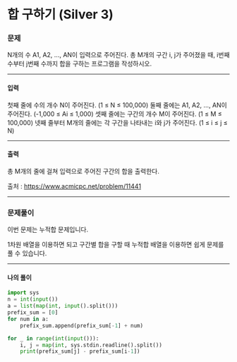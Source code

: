 # 합 구하기 (Silver 3)

### 문제
N개의 수 A1, A2, ..., AN이 입력으로 주어진다. 총 M개의 구간 i, j가 주어졌을 때, i번째 수부터 j번째 수까지 합을 구하는 프로그램을 작성하시오.

---

#### 입력

첫째 줄에 수의 개수 N이 주어진다. (1 ≤ N ≤ 100,000) 둘째 줄에는 A1, A2, ..., AN이 주어진다. (-1,000 ≤ Ai ≤ 1,000) 셋째 줄에는 구간의 개수 M이 주어진다. (1 ≤ M ≤ 100,000) 넷째 줄부터 M개의 줄에는 각 구간을 나타내는 i와 j가 주어진다. (1 ≤ i ≤ j ≤ N)

---

#### 출력

총 M개의 줄에 걸쳐 입력으로 주어진 구간의 합을 출력한다.

출처 : https://www.acmicpc.net/problem/11441

---

### 문제풀이

이번 문제는 누적합 문제입니다.

1차원 배열을 이용하면 되고 구간별 합을 구할 때 누적합 배열을 이용하면 쉽게 문제를 풀 수 있습니다.

---

#### 나의 풀이

~~~python
import sys
n = int(input())
a = list(map(int, input().split()))
prefix_sum = [0]
for num in a:
    prefix_sum.append(prefix_sum[-1] + num)

for _ in range(int(input())):
    i, j = map(int, sys.stdin.readline().split())
    print(prefix_sum[j] - prefix_sum[i-1])
~~~
